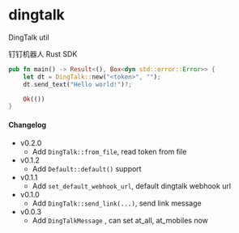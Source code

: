 # dingtalk

DingTalk util

钉钉机器人 Rust SDK

```rust
pub fn main() -> Result<(), Box<dyn std::error::Error>> {
    let dt = DingTalk::new("<token>", "");
    dt.send_text("Hello world!")?;

    Ok(())
}
```


#### Changelog

* v0.2.0
    * Add `DingTalk::from_file`, read token from file
* v0.1.2
    * Add `Default::default()` support
* v0.1.1
    * Add `set_default_webhook_url`, default dingtalk webhook url
* v0.1.0
    * Add `DingTalk::send_link(...)`, send link message
* v0.0.3
    * Add `DingTalkMessage` , can set at_all, at_mobiles now

